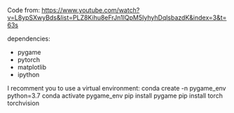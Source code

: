 Code from: https://www.youtube.com/watch?v=L8ypSXwyBds&list=PLZ8Kihu8eFrJn1IQpM5IyhyhDqlsbazdK&index=3&t=63s

dependencies:
- pygame
- pytorch
- matplotlib
- ipython

I recomment you to use a virtual environment:
conda create -n pygame_env python=3.7
conda activate pygame_env
pip install pygame
pip install torch torchvision